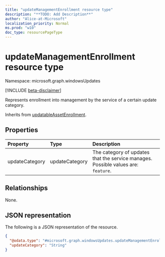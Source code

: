 ```yaml
---
title: "updateManagementEnrollment resource type"
description: "**TODO: Add Description**"
author: "Alice-at-Microsoft"
localization_priority: Normal
ms.prod: "w10"
doc_type: resourcePageType
---
```


# updateManagementEnrollment resource type

Namespace: microsoft.graph.windowsUpdates

[!INCLUDE [beta-disclaimer](../../includes/beta-disclaimer.md)]

Represents enrollment into management by the service of a certain update category.


Inherits from [updatableAssetEnrollment](../resources/windowsupdates-updatableassetenrollment.md).

## Properties
|Property|Type|Description|
|:---|:---|:---|
|updateCategory|updateCategory|The category of updates that the service manages. Possible values are: `feature`.|

## Relationships
None.

## JSON representation
The following is a JSON representation of the resource.
<!-- {
  "blockType": "resource",
  "@odata.type": "microsoft.graph.windowsUpdates.updateManagementEnrollment"
}
-->
``` json
{
  "@odata.type": "#microsoft.graph.windowsUpdates.updateManagementEnrollment",
  "updateCategory": "String"
}
```


